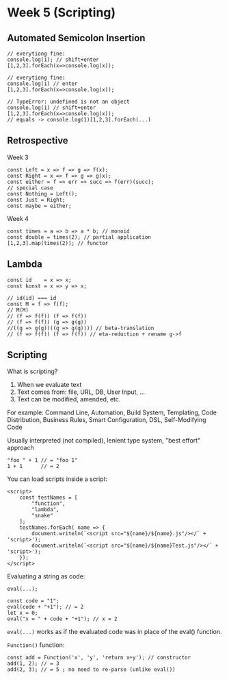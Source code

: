 # Week 5 (Scripting)

## Automated Semicolon Insertion

    // everytiong fine:
    console.log(1); // shift+enter
    [1,2,3].forEach(x=>console.log(x));

    // everytiong fine:
    console.log(1) // enter
    [1,2,3].forEach(x=>console.log(x));

    // TypeError: undefined is not an object
    console.log(1) // shift+enter
    [1,2,3].forEach(x=>console.log(x));
    // equals -> console.log(1)[1,2,3].forEach(...)

## Retrospective

Week 3

    const Left = x => f => g => f(x);
    const Right = x => f => g => g(x);
    const either = f => err => succ => f(err)(succ);
    // special case
    const Nothing = Left();
    const Just = Right;
    const maybe = either;

Week 4

    const times = a => b => a * b; // monoid
    const double = times(2); // partial application
    [1,2,3].map(times(2)); // functor

## Lambda

    const id    = x => x;
    const konst = x => y => x;

    // id(id) === id
    const M = f => f(f);
    // M(M)
    // (f => f(f)) (f => f(f))
    // (f => f(f)) (g => g(g))
    //((g => g(g))((g => g(g)))) // beta-translation
    // (f => f(f)) (f => f(f)) // eta-reduction + rename g->f

## Scripting

What is scripting?  
1. When we evaluate text
2. Text comes from: file, URL, DB, User Input, ...
3. Text can be modified, amended, etc.

For example: Command Line, Automation, Build System, Templating, Code Distribution, Business Rules, Smart Configuration,
DSL, Self-Modifying Code

Usually interpreted (not compiled), lenient type system, "best effort" approach

    "foo " + 1 // = "foo 1"
    1 + 1      // = 2

You can load scripts inside a script:

    <script>
        const testNames = [
            "function",
            "lambda",
            "snake"
        ];
        testNames.forEach( name => {
            document.writeln(`<script src="${name}/${name}.js"/></` + 'script>');
            document.writeln(`<script src="${name}/${name}Test.js"/></` + 'script>');
        });
    </script>

Evaluating a string as code:

    eval(...);

    const code = "1";
    eval(code + "+1"); // = 2
    let x = 0;
    eval("x = " + code + "+1"); // x = 2

`eval(...)` works as if the evaluated code was in place of the eval() function.

`Function()` function:

    const add = Function('x', 'y', 'return x+y'); // constructor
    add(1, 2); // = 3
    add(2, 3); // = 5 ; no need to re-parse (unlike eval())
